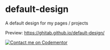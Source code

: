 # default-design
A default design for my pages / projects

Preview: https://ghitab.github.io/default-design/

[![Contact me on Codementor](https://www.codementor.io/m-badges/ghitab/find-me-on-cm-b.svg)](https://www.codementor.io/@ghitab?refer=badge)
